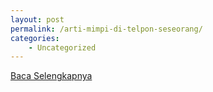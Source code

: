 ```yaml
---
layout: post
permalink: /arti-mimpi-di-telpon-seseorang/
categories:
    - Uncategorized
---
```


[Baca Selengkapnya](/04)